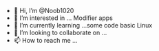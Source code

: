 - 👋 Hi, I’m @Noob1020
- 👀 I’m interested in ... Modifier apps
- 🌱 I’m currently learning ...some code basic Linux
- 💞️ I’m looking to collaborate on ...
- 📫 How to reach me ...

<!---
Noob1020/Noob1020 is a ✨ special ✨ repository because its `README.md` (this file) appears on your GitHub profile.
You can click the Preview link to take a look at your changes.
--->
